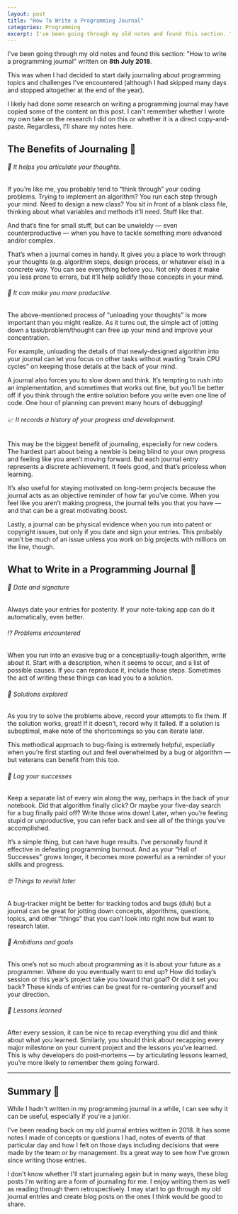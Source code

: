 ```yaml
---
layout: post
title: "How To Write a Programming Journal"
categories: Programming
excerpt: I've been going through my old notes and found this section. "How to write a programming journal" written on 8th July 2018.
---
```


I've been going through my old notes and found this section: "How to write a programming journal" written on **8th July 2018**.

This was when I had decided to start daily journaling about programming topics and challenges I've encountered (although I had skipped many days and stopped altogether at the end of the year).

I likely had done some research on writing a programming journal may have copied some of the content on this post. I can't remember whether I wrote my own take on the research I did on this or whether it is a direct copy-and-paste. Regardless, I'll share my notes here.

## The Benefits of Journaling &#x1f4d3;

###### &#x1f914; It helps you articulate your thoughts.

If you’re like me, you probably tend to “think through” your coding problems. Trying to implement an algorithm? You run each step through your mind. Need to design a new class? You sit in front of a blank class file, thinking about what variables and methods it’ll need. Stuff like that.

And that’s fine for small stuff, but can be unwieldy — even counterproductive — when you have to tackle something more advanced and/or complex.

That’s when a journal comes in handy. It gives you a place to work through your thoughts (e.g. algorithm steps, design process, or whatever else) in a concrete way. You can see everything before you. Not only does it make you less prone to errors, but it’ll help solidify those concepts in your mind.


###### &#x1f4aa; It can make you more productive.

The above-mentioned process of “unloading your thoughts” is more important than you might realize. As it turns out, the simple act of jotting down a task/problem/thought can free up your mind and improve your concentration.

For example, unloading the details of that newly-designed algorithm into your journal can let you focus on other tasks without wasting “brain CPU cycles” on keeping those details at the back of your mind.

A journal also forces you to slow down and think. It’s tempting to rush into an implementation, and sometimes that works out fine, but you’ll be better off if you think through the entire solution before you write even one line of code. One hour of planning can prevent many hours of debugging!

###### &#x1f4c8; It records a history of your progress and development.

This may be the biggest benefit of journaling, especially for new coders. The hardest part about being a newbie is being blind to your own progress and feeling like you aren’t moving forward. But each journal entry represents a discrete achievement. It feels good, and that’s priceless when learning.

It’s also useful for staying motivated on long-term projects because the journal acts as an objective reminder of how far you’ve come. When you feel like you aren’t making progress, the journal tells you that you have — and that can be a great motivating boost.

Lastly, a journal can be physical evidence when you run into patent or copyright issues, but only if you date and sign your entries. This probably won’t be much of an issue unless you work on big projects with millions on the line, though.

## What to Write in a Programming Journal &#x1f4d3;

###### &#x1f4c6; Date and signature
Always date your entries for posterity. If your note-taking app can do it automatically, even better.

###### &#x2049; Problems encountered
When you run into an evasive bug or a conceptually-tough algorithm, write about it. Start with a description, when it seems to occur, and a list of possible causes. If you can reproduce it, include those steps. Sometimes the act of writing these things can lead you to a solution.

###### &#x1f389; Solutions explored
As you try to solve the problems above, record your attempts to fix them. If the solution works, great! If it doesn’t, record why it failed. If a solution is suboptimal, make note of the shortcomings so you can iterate later.

This methodical approach to bug-fixing is extremely helpful, especially when you’re first starting out and feel overwhelmed by a bug or algorithm — but veterans can benefit from this too.

###### &#x1f4dd; Log your successes
Keep a separate list of every win along the way, perhaps in the back of your notebook. Did that algorithm finally click? Or maybe your five-day search for a bug finally paid off? Write those wins down! Later, when you’re feeling stupid or unproductive, you can refer back and see all of the things you’ve accomplished.

It’s a simple thing, but can have huge results. I’ve personally found it effective in defeating programming burnout. And as your “Hall of Successes” grows longer, it becomes more powerful as a reminder of your skills and progress.

###### &#x1f913; Things to revisit later
 A bug-tracker might be better for tracking todos and bugs (duh) but a journal can be great for jotting down concepts, algorithms, questions, topics, and other “things” that you can’t look into right now but want to research later.

###### &#x1f947; Ambitions and goals

 This one’s not so much about programming as it is about your future as a programmer. Where do you eventually want to end up? How did today’s session or this year’s project take you toward that goal? Or did it set you back? These kinds of entries can be great for re-centering yourself and your direction.

###### &#x1f926; Lessons learned
 After every session, it can be nice to recap everything you did and think about what you learned. Similarly, you should think about recapping every major milestone on your current project and the lessons you’ve learned. This is why developers do post-mortems — by articulating lessons learned, you’re more likely to remember them going forward.

---

## Summary &#x1f4dd;

While I hadn't written in my programming journal in a while, I can see why it can be useful, especially if you're a junior.

I've been reading back on my old journal entries written in 2018. It has some notes I made of concepts or questions I had, notes of events of that particular day and how I felt on those days including decisions that were made by the team or by management. Its a great way to see how I've grown since writing those entries.

I don't know whether I'll start journaling again but in many ways, these blog posts I'm writing are a form of journaling for me. I enjoy writing them as well as reading through them retrospectively. I may start to go through my old journal entries and create blog posts on the ones I think would be good to share.